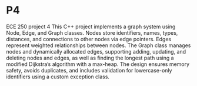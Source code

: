 # P4
ECE 250 project 4
This C++ project implements a graph system using Node, Edge, and Graph classes. Nodes store identifiers, names, types, distances, and connections to other nodes via edge pointers. Edges represent weighted relationships between nodes. The Graph class manages nodes and dynamically allocated edges, supporting adding, updating, and deleting nodes and edges, as well as finding the longest path using a modified Dijkstra’s algorithm with a max-heap. The design ensures memory safety, avoids duplicates, and includes validation for lowercase-only identifiers using a custom exception class.
